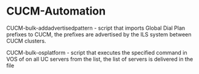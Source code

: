 # CUCM-Automation
CUCM-bulk-addadvertisedpattern - script that imports Global Dial Plan prefixes to CUCM, the prefixes are advertised by the ILS system between CUCM clusters.

CUCM-bulk-osplatform - script that executes the specified command in VOS of on all UC servers from the list, the list of servers is delivered in the file
